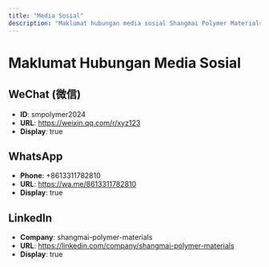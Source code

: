 ```yaml
---
title: "Media Sosial"
description: "Maklumat hubungan media sosial Shangmai Polymer Materials"
---
```


# Maklumat Hubungan Media Sosial

## WeChat (微信)
- **ID**: smpolymer2024
- **URL**: https://weixin.qq.com/r/xyz123
- **Display**: true

## WhatsApp  
- **Phone**: +8613311782810
- **URL**: https://wa.me/8613311782810
- **Display**: true

## LinkedIn
- **Company**: shangmai-polymer-materials
- **URL**: https://linkedin.com/company/shangmai-polymer-materials
- **Display**: true